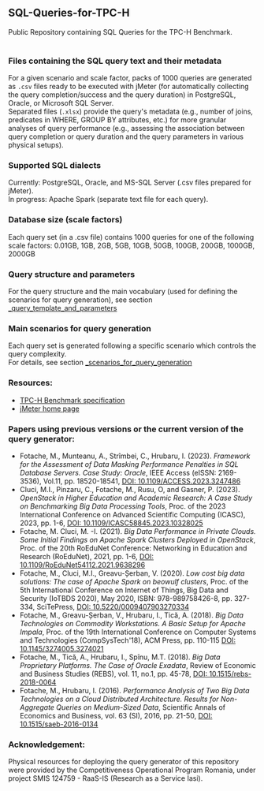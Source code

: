 ## SQL-Queries-for-TPC-H
Public Repository containing SQL Queries for the TPC-H Benchmark.<br><br>

### Files containing the SQL query text and their metadata
For a given scenario and scale factor, packs of 1000 queries are generated as `.csv` files ready to be executed with jMeter (for automatically collecting the query completion/success and the query duration) in PostgreSQL, Oracle, or Microsoft SQL Server.<br>
Separated files (`.xlsx`) provide the query's metadata (e.g., number of joins, predicates in WHERE, GROUP BY attributes, etc.) for more granular analyses of query performance (e.g., assessing the association between query completion or query duration and the query parameters in various physical setups).

### Supported SQL dialects
Currently: PostgreSQL, Oracle, and MS-SQL Server (.csv files prepared for jMeter). <br>
In progress: Apache Spark (separate text file for each query).

### Database size (scale factors)
Each query set (in a .csv file) contains 1000 queries for one of the following scale factors: 0.01GB, 1GB, 2GB, 5GB, 10GB, 50GB, 100GB, 200GB, 1000GB, 2000GB 

### Query structure and parameters
For the query structure and the main vocabulary (used for defining the scenarios for query generation), see section [_query_template_and_parameters](https://github.com/marinfotache/SQL-Queries-for-TPC-H/tree/main/_query_template_and_parameters)

### Main scenarios for query generation
Each query set is generated following a specific scenario which controls the query complexity.<br>
For details, see section [_scenarios_for_query_generation](https://github.com/marinfotache/SQL-Queries-for-TPC-H/tree/main/_scenarios_for_query_generation)

### Resources:
  * [TPC-H Benchmark specification](https://www.tpc.org/TPC_Documents_Current_Versions/pdf/TPC-H_v3.0.1.pdf)
  * [jMeter home page](https://jmeter.apache.org)

  
### Papers using previous versions or the current version of the query generator:
* Fotache, M., Munteanu, A., Strîmbei, C., Hrubaru, I. (2023). _Framework for the Assessment of Data Masking Performance Penalties in SQL Database Servers. Case Study: Oracle_, IEEE Access (eISSN: 2169-3536), Vol.11, pp. 18520-18541, [DOI: 10.1109/ACCESS.2023.3247486](https://ieeexplore.ieee.org/document/10049552)
* Cluci, M.I., Pinzaru, C., Fotache, M., Rusu, O, and Gasner, P. (2023). _OpenStack in Higher Education and Academic Research: A Case Study on Benchmarking Big Data Processing Tools_, Proc. of the 2023 International Conference on Advanced Scientific Computing (ICASC), 2023, pp. 1-6, [DOI: 10.1109/ICASC58845.2023.10328025](https://ieeexplore.ieee.org/document/10328025)
* Fotache, M. Cluci, M. -I. (2021). _Big Data Performance in Private Clouds. Some Initial Findings on Apache Spark Clusters Deployed in OpenStack_, Proc. of the 20th RoEduNet Conference: Networking in Education and Research (RoEduNet), 2021, pp. 1-6, [DOI: 10.1109/RoEduNet54112.2021.9638296](https://ieeexplore.ieee.org/document/9638296)
* Fotache, M., Cluci, M.I.,  Greavu-Șerban, V. (2020). _Low cost big data solutions: The case of Apache Spark on beowulf clusters_, Proc. of the 5th International Conference on Internet of Things, Big Data and Security (IoTBDS 2020), May 2020, ISBN: 978-989758426-8, pp. 327-334, SciTePress, [DOI: 10.5220/0009407903270334](https://www.scitepress.org/Papers/2020/94079/pdf/index.html)
* Fotache, M., Greavu-Șerban, V., Hrubaru, I., Tică, A. (2018). _Big Data Technologies on Commodity Workstations. A Basic Setup for Apache Impala_, Proc. of the 19th International Conference on Computer Systems and Technologies (CompSysTech'18), ACM Press, pp. 110-115 [DOI: 10.1145/3274005.3274021](http://dl.acm.org/ft_gateway.cfm?id=3274021&ftid=2036066&dwn=1)
* Fotache, M., Tică, A., Hrubaru, I., Spînu, M.T. (2018). _Big Data Proprietary Platforms. The Case of Oracle Exadata_, Review of Economic and Business Studies (REBS), vol. 11, no.1, pp. 45-78, [DOI: 10.1515/rebs-2018-0064](http://rebs.feaa.uaic.ro/articles/pdfs/256.pdf)
* Fotache, M., Hrubaru, I. (2016). _Performance Analysis of Two Big Data Technologies on a Cloud Distributed Architecture. Results for Non-Aggregate Queries on Medium-Sized Data_, Scientific Annals of Economics and Business, vol. 63 (SI), 2016, pp. 21-50,  [DOI: 10.1515/saeb-2016-0134](http://saeb.feaa.uaic.ro/index.php/saeb/article/view/91/35) 


### Acknowledgement:
Physical resources for deploying the query generator of this repository were provided by the Competitiveness Operational Program Romania, under project SMIS 124759 - RaaS-IS (Research as a Service Iasi).
  

